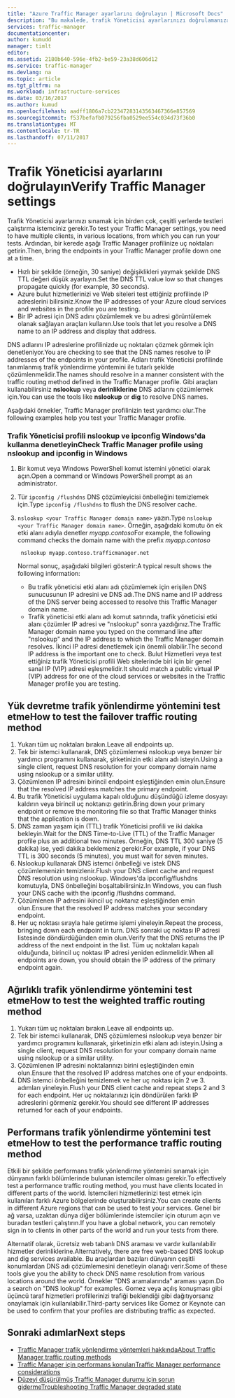 ```yaml
---
title: "Azure Traffic Manager ayarlarını doğrulayın | Microsoft Docs"
description: "Bu makalede, trafik Yöneticisi ayarlarınızı doğrulamanıza yardımcı olur"
services: traffic-manager
documentationcenter: 
author: kumudd
manager: timlt
editor: 
ms.assetid: 2180b640-596e-4fb2-be59-23a38d606d12
ms.service: traffic-manager
ms.devlang: na
ms.topic: article
ms.tgt_pltfrm: na
ms.workload: infrastructure-services
ms.date: 03/16/2017
ms.author: kumud
ms.openlocfilehash: aadff1806a7cb22347283143563467366e857569
ms.sourcegitcommit: f537befafb079256fba0529ee554c034d73f36b0
ms.translationtype: MT
ms.contentlocale: tr-TR
ms.lasthandoff: 07/11/2017
---
```

# <a name="verify-traffic-manager-settings"></a><span data-ttu-id="5d30a-103">Trafik Yöneticisi ayarlarını doğrulayın</span><span class="sxs-lookup"><span data-stu-id="5d30a-103">Verify Traffic Manager settings</span></span>

<span data-ttu-id="5d30a-104">Trafik Yöneticisi ayarlarınızı sınamak için birden çok, çeşitli yerlerde testleri çalıştırma istemciniz gerekir.</span><span class="sxs-lookup"><span data-stu-id="5d30a-104">To test your Traffic Manager settings, you need to have multiple clients, in various locations, from which you can run your tests.</span></span> <span data-ttu-id="5d30a-105">Ardından, bir kerede aşağı Traffic Manager profilinize uç noktaları getirin.</span><span class="sxs-lookup"><span data-stu-id="5d30a-105">Then, bring the endpoints in your Traffic Manager profile down one at a time.</span></span>

* <span data-ttu-id="5d30a-106">Hızlı bir şekilde (örneğin, 30 saniye) değişiklikleri yaymak şekilde DNS TTL değeri düşük ayarlayın.</span><span class="sxs-lookup"><span data-stu-id="5d30a-106">Set the DNS TTL value low so that changes propagate quickly (for example, 30 seconds).</span></span>
* <span data-ttu-id="5d30a-107">Azure bulut hizmetlerinizi ve Web siteleri test ettiğiniz profilinde IP adreslerini bilirsiniz.</span><span class="sxs-lookup"><span data-stu-id="5d30a-107">Know the IP addresses of your Azure cloud services and websites in the profile you are testing.</span></span>
* <span data-ttu-id="5d30a-108">Bir IP adresi için DNS adını çözümlemek ve bu adresi görüntülemek olanak sağlayan araçları kullanın.</span><span class="sxs-lookup"><span data-stu-id="5d30a-108">Use tools that let you resolve a DNS name to an IP address and display that address.</span></span>

<span data-ttu-id="5d30a-109">DNS adlarını IP adreslerine profilinizde uç noktaları çözmek görmek için denetleniyor.</span><span class="sxs-lookup"><span data-stu-id="5d30a-109">You are checking to see that the DNS names resolve to IP addresses of the endpoints in your profile.</span></span> <span data-ttu-id="5d30a-110">Adları trafik Yöneticisi profilinde tanımlanmış trafik yönlendirme yöntemini ile tutarlı şekilde çözümlenmelidir.</span><span class="sxs-lookup"><span data-stu-id="5d30a-110">The names should resolve in a manner consistent with the traffic routing method defined in the Traffic Manager profile.</span></span> <span data-ttu-id="5d30a-111">Gibi araçları kullanabilirsiniz **nslookup** veya **derinliklerine** DNS adlarını çözümlemek için.</span><span class="sxs-lookup"><span data-stu-id="5d30a-111">You can use the tools like **nslookup** or **dig** to resolve DNS names.</span></span>

<span data-ttu-id="5d30a-112">Aşağıdaki örnekler, Traffic Manager profilinizin test yardımcı olur.</span><span class="sxs-lookup"><span data-stu-id="5d30a-112">The following examples help you test your Traffic Manager profile.</span></span>

### <a name="check-traffic-manager-profile-using-nslookup-and-ipconfig-in-windows"></a><span data-ttu-id="5d30a-113">Trafik Yöneticisi profili nslookup ve ipconfig Windows'da kullanma denetleyin</span><span class="sxs-lookup"><span data-stu-id="5d30a-113">Check Traffic Manager profile using nslookup and ipconfig in Windows</span></span>

1. <span data-ttu-id="5d30a-114">Bir komut veya Windows PowerShell komut istemini yönetici olarak açın.</span><span class="sxs-lookup"><span data-stu-id="5d30a-114">Open a command or Windows PowerShell prompt as an administrator.</span></span>
2. <span data-ttu-id="5d30a-115">Tür `ipconfig /flushdns` DNS çözümleyicisi önbelleğini temizlemek için.</span><span class="sxs-lookup"><span data-stu-id="5d30a-115">Type `ipconfig /flushdns` to flush the DNS resolver cache.</span></span>
3. <span data-ttu-id="5d30a-116">`nslookup <your Traffic Manager domain name>` yazın.</span><span class="sxs-lookup"><span data-stu-id="5d30a-116">Type `nslookup <your Traffic Manager domain name>`.</span></span> <span data-ttu-id="5d30a-117">Örneğin, aşağıdaki komutu ön ek etki alanı adıyla denetler *myapp.contoso*</span><span class="sxs-lookup"><span data-stu-id="5d30a-117">For example, the following command checks the domain name with the prefix *myapp.contoso*</span></span>

        nslookup myapp.contoso.trafficmanager.net

    <span data-ttu-id="5d30a-118">Normal sonuç, aşağıdaki bilgileri gösterir:</span><span class="sxs-lookup"><span data-stu-id="5d30a-118">A typical result shows the following information:</span></span>

    + <span data-ttu-id="5d30a-119">Bu trafik yöneticisi etki alanı adı çözümlemek için erişilen DNS sunucusunun IP adresini ve DNS adı.</span><span class="sxs-lookup"><span data-stu-id="5d30a-119">The DNS name and IP address of the DNS server being accessed to resolve this Traffic Manager domain name.</span></span>
    + <span data-ttu-id="5d30a-120">Trafik yöneticisi etki alanı adı komut satırında, trafik yöneticisi etki alanı çözümler IP adresi ve "nslookup" sonra yazdığınız.</span><span class="sxs-lookup"><span data-stu-id="5d30a-120">The Traffic Manager domain name you typed on the command line after "nslookup" and the IP address to which the Traffic Manager domain resolves.</span></span> <span data-ttu-id="5d30a-121">İkinci IP adresi denetlemek için önemli olabilir.</span><span class="sxs-lookup"><span data-stu-id="5d30a-121">The second IP address is the important one to check.</span></span> <span data-ttu-id="5d30a-122">Bulut Hizmetleri veya test ettiğiniz trafik Yöneticisi profili Web sitelerinde biri için bir genel sanal IP (VIP) adresi eşleşmelidir.</span><span class="sxs-lookup"><span data-stu-id="5d30a-122">It should match a public virtual IP (VIP) address for one of the cloud services or websites in the Traffic Manager profile you are testing.</span></span>

## <a name="how-to-test-the-failover-traffic-routing-method"></a><span data-ttu-id="5d30a-123">Yük devretme trafik yönlendirme yöntemini test etme</span><span class="sxs-lookup"><span data-stu-id="5d30a-123">How to test the failover traffic routing method</span></span>

1. <span data-ttu-id="5d30a-124">Yukarı tüm uç noktaları bırakın.</span><span class="sxs-lookup"><span data-stu-id="5d30a-124">Leave all endpoints up.</span></span>
2. <span data-ttu-id="5d30a-125">Tek bir istemci kullanarak, DNS çözümlemesi nslookup veya benzer bir yardımcı programını kullanarak, şirketinizin etki alanı adı isteyin.</span><span class="sxs-lookup"><span data-stu-id="5d30a-125">Using a single client, request DNS resolution for your company domain name using nslookup or a similar utility.</span></span>
3. <span data-ttu-id="5d30a-126">Çözümlenen IP adresini birincil endpoint eşleştiğinden emin olun.</span><span class="sxs-lookup"><span data-stu-id="5d30a-126">Ensure that the resolved IP address matches the primary endpoint.</span></span>
4. <span data-ttu-id="5d30a-127">Bu trafik Yöneticisi uygulama kapalı olduğunu düşündüğü izleme dosyayı kaldırın veya birincil uç noktanızı getirin.</span><span class="sxs-lookup"><span data-stu-id="5d30a-127">Bring down your primary endpoint or remove the monitoring file so that Traffic Manager thinks that the application is down.</span></span>
5. <span data-ttu-id="5d30a-128">DNS zaman yaşam için (TTL) trafik Yöneticisi profili ve iki dakika bekleyin.</span><span class="sxs-lookup"><span data-stu-id="5d30a-128">Wait for the DNS Time-to-Live (TTL) of the Traffic Manager profile plus an additional two minutes.</span></span> <span data-ttu-id="5d30a-129">Örneğin, DNS TTL 300 saniye (5 dakika) ise, yedi dakika beklemeniz gerekir.</span><span class="sxs-lookup"><span data-stu-id="5d30a-129">For example, if your DNS TTL is 300 seconds (5 minutes), you must wait for seven minutes.</span></span>
6. <span data-ttu-id="5d30a-130">Nslookup kullanarak DNS istemci önbelleği ve istek DNS çözümlemenizin temizlenir.</span><span class="sxs-lookup"><span data-stu-id="5d30a-130">Flush your DNS client cache and request DNS resolution using nslookup.</span></span> <span data-ttu-id="5d30a-131">Windows'da ipconfig/flushdns komutuyla, DNS önbelleğini boşaltabilirsiniz.</span><span class="sxs-lookup"><span data-stu-id="5d30a-131">In Windows, you can flush your DNS cache with the ipconfig /flushdns command.</span></span>
7. <span data-ttu-id="5d30a-132">Çözümlenen IP adresini ikincil uç noktanız eşleştiğinden emin olun.</span><span class="sxs-lookup"><span data-stu-id="5d30a-132">Ensure that the resolved IP address matches your secondary endpoint.</span></span>
8. <span data-ttu-id="5d30a-133">Her uç noktası sırayla hale getirme işlemi yineleyin.</span><span class="sxs-lookup"><span data-stu-id="5d30a-133">Repeat the process, bringing down each endpoint in turn.</span></span> <span data-ttu-id="5d30a-134">DNS sonraki uç noktası IP adresi listesinde döndürdüğünden emin olun.</span><span class="sxs-lookup"><span data-stu-id="5d30a-134">Verify that the DNS returns the IP address of the next endpoint in the list.</span></span> <span data-ttu-id="5d30a-135">Tüm uç noktaları kapalı olduğunda, birincil uç noktası IP adresi yeniden edinmelidir.</span><span class="sxs-lookup"><span data-stu-id="5d30a-135">When all endpoints are down, you should obtain the IP address of the primary endpoint again.</span></span>

## <a name="how-to-test-the-weighted-traffic-routing-method"></a><span data-ttu-id="5d30a-136">Ağırlıklı trafik yönlendirme yöntemini test etme</span><span class="sxs-lookup"><span data-stu-id="5d30a-136">How to test the weighted traffic routing method</span></span>

1. <span data-ttu-id="5d30a-137">Yukarı tüm uç noktaları bırakın.</span><span class="sxs-lookup"><span data-stu-id="5d30a-137">Leave all endpoints up.</span></span>
2. <span data-ttu-id="5d30a-138">Tek bir istemci kullanarak, DNS çözümlemesi nslookup veya benzer bir yardımcı programını kullanarak, şirketinizin etki alanı adı isteyin.</span><span class="sxs-lookup"><span data-stu-id="5d30a-138">Using a single client, request DNS resolution for your company domain name using nslookup or a similar utility.</span></span>
3. <span data-ttu-id="5d30a-139">Çözümlenen IP adresini noktalarınızı birini eşleştiğinden emin olun.</span><span class="sxs-lookup"><span data-stu-id="5d30a-139">Ensure that the resolved IP address matches one of your endpoints.</span></span>
4. <span data-ttu-id="5d30a-140">DNS istemci önbelleğini temizlemek ve her uç noktası için 2 ve 3. adımları yineleyin.</span><span class="sxs-lookup"><span data-stu-id="5d30a-140">Flush your DNS client cache and repeat steps 2 and 3 for each endpoint.</span></span> <span data-ttu-id="5d30a-141">Her uç noktalarınızı için döndürülen farklı IP adreslerini görmeniz gerekir.</span><span class="sxs-lookup"><span data-stu-id="5d30a-141">You should see different IP addresses returned for each of your endpoints.</span></span>

## <a name="how-to-test-the-performance-traffic-routing-method"></a><span data-ttu-id="5d30a-142">Performans trafik yönlendirme yöntemini test etme</span><span class="sxs-lookup"><span data-stu-id="5d30a-142">How to test the performance traffic routing method</span></span>

<span data-ttu-id="5d30a-143">Etkili bir şekilde performans trafik yönlendirme yöntemini sınamak için dünyanın farklı bölümlerinde bulunan istemciler olması gerekir.</span><span class="sxs-lookup"><span data-stu-id="5d30a-143">To effectively test a performance traffic routing method, you must have clients located in different parts of the world.</span></span> <span data-ttu-id="5d30a-144">İstemcileri hizmetlerinizi test etmek için kullanılan farklı Azure bölgelerinde oluşturabilirsiniz.</span><span class="sxs-lookup"><span data-stu-id="5d30a-144">You can create clients in different Azure regions that can be used to test your services.</span></span> <span data-ttu-id="5d30a-145">Genel bir ağ varsa, uzaktan dünya diğer bölümlerinde istemciler için oturum açın ve buradan testleri çalıştırın.</span><span class="sxs-lookup"><span data-stu-id="5d30a-145">If you have a global network, you can remotely sign in to clients in other parts of the world and run your tests from there.</span></span>

<span data-ttu-id="5d30a-146">Alternatif olarak, ücretsiz web tabanlı DNS araması ve vardır kullanılabilir hizmetler derinliklerine.</span><span class="sxs-lookup"><span data-stu-id="5d30a-146">Alternatively, there are free web-based DNS lookup and dig services available.</span></span> <span data-ttu-id="5d30a-147">Bu araçlardan bazıları dünyanın çeşitli konumlardan DNS adı çözümlemesini denetleyin olanağı verir.</span><span class="sxs-lookup"><span data-stu-id="5d30a-147">Some of these tools give you the ability to check DNS name resolution from various locations around the world.</span></span> <span data-ttu-id="5d30a-148">Örnekler "DNS aramalarında" araması yapın.</span><span class="sxs-lookup"><span data-stu-id="5d30a-148">Do a search on "DNS lookup" for examples.</span></span> <span data-ttu-id="5d30a-149">Gomez veya açılış konuşması gibi üçüncü taraf hizmetleri profillerinizi trafiği beklendiği gibi dağıtıyorsanız onaylamak için kullanılabilir.</span><span class="sxs-lookup"><span data-stu-id="5d30a-149">Third-party services like Gomez or Keynote can be used to confirm that your profiles are distributing traffic as expected.</span></span>

## <a name="next-steps"></a><span data-ttu-id="5d30a-150">Sonraki adımlar</span><span class="sxs-lookup"><span data-stu-id="5d30a-150">Next steps</span></span>

* [<span data-ttu-id="5d30a-151">Traffic Manager trafik yönlendirme yöntemleri hakkında</span><span class="sxs-lookup"><span data-stu-id="5d30a-151">About Traffic Manager traffic routing methods</span></span>](traffic-manager-routing-methods.md)
* [<span data-ttu-id="5d30a-152">Traffic Manager için performans konuları</span><span class="sxs-lookup"><span data-stu-id="5d30a-152">Traffic Manager performance considerations</span></span>](traffic-manager-performance-considerations.md)
* [<span data-ttu-id="5d30a-153">Düzeyi düşürülmüş Traffic Manager durumu için sorun giderme</span><span class="sxs-lookup"><span data-stu-id="5d30a-153">Troubleshooting Traffic Manager degraded state</span></span>](traffic-manager-troubleshooting-degraded.md)
